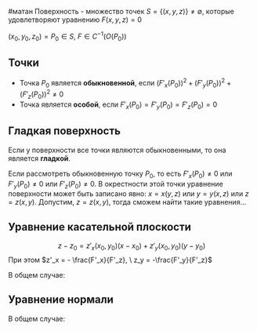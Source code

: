 #матан 
Поверхность - множество точек $S = \{(x, y, z)\} \neq \emptyset$, которые удовлетворяют уравнению $F(x, y, z) = 0$

$(x_0, y_0, z_0) = P_0 \in S, \ F \in C^{-1}(O(P_0))$
## Точки
- Точка $P_0$ является **обыкновенной**, если $(F'_x(P_0))^2 + (F'_y(P_0))^2  + (F'_z(P_0))^2\neq 0$
- Точка является **особой**, если $F'_x(P_0) = F'_y(P_0) = F'_z(P_0) = 0$
## Гладкая поверхность
Если у поверхности все точки являются обыкновенными, то она является **гладкой**.

Если рассмотреть обыкновенную точку $P_0$, то есть $F'_x(P_0) \neq 0$ или $F'_y(P_0) \neq 0$ или $F'_z(P_0) \neq 0$. В окрестности этой точки уравнение поверхности может быть записано явно: $x = x(y, z)$ или $y = y(x, z)$ или $z = z(x, y)$. Допустим, $z = z(x, y)$, тогда сможем найти такие уравнения...
## Уравнение касательной плоскости
$$z - z_0 = z'_x(x_0, y_0)(x - x_0) + z'_y(x_0, y_0)(y - y_0)$$
При этом $z'_x = - \frac{F'_x}{F'_z}, \ z_y = -\frac{F'_y}{F'_z}$

В общем случае: $$$$
## Уравнение нормали
В общем случае: $$$$